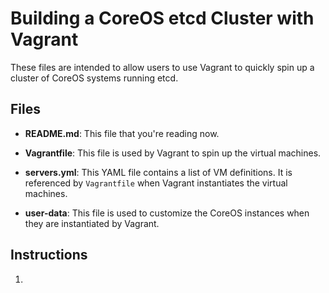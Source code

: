 # Building a CoreOS etcd Cluster with Vagrant

These files are intended to allow users to use Vagrant to quickly spin up a cluster of CoreOS systems running etcd.

## Files

* **README.md**: This file that you're reading now.

* **Vagrantfile**: This file is used by Vagrant to spin up the virtual machines.

* **servers.yml**: This YAML file contains a list of VM definitions. It is referenced by `Vagrantfile` when Vagrant instantiates the virtual machines.

* **user-data**: This file is used to customize the CoreOS instances when they are instantiated by Vagrant.

## Instructions

1. 